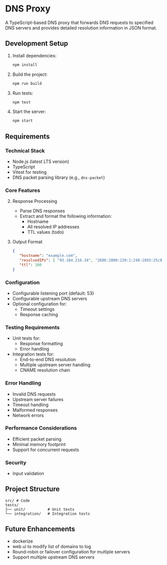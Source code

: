 # DNS Proxy

A TypeScript-based DNS proxy that forwards DNS requests to specified DNS servers and provides detailed resolution information in JSON format.

## Development Setup

1. Install dependencies:
   ```bash
   npm install
   ```

2. Build the project:
   ```bash
   npm run build
   ```

3. Run tests:
   ```bash
   npm test
   ```

4. Start the server:
   ```bash
   npm start
   ```

## Requirements

### Technical Stack
- Node.js (latest LTS version)
- TypeScript
- Vitest for testing
- DNS packet parsing library (e.g., `dns-packet`)

### Core Features

2. Response Processing
   - Parse DNS responses
   - Extract and format the following information:
     - Hostname
     - All resolved IP addresses
     - TTL values (todo)

3. Output Format
   ```json
   {
      "hostname": "example.com",
      "resolvedIPs": [ "93.184.216.34", "2606:2800:220:1:248:1893:25c8:1946"],
      "ttl": 300
   }
   ```

### Configuration
- Configurable listening port (default: 53)
- Configurable upstream DNS servers
- Optional configuration for:
  - Timeout settings
  - Response caching

### Testing Requirements
- Unit tests for:
  - Response formatting
  - Error handling
- Integration tests for:
  - End-to-end DNS resolution
  - Multiple upstream server handling
  - CNAME resolution chain

### Error Handling
- Invalid DNS requests
- Upstream server failures
- Timeout handling
- Malformed responses
- Network errors

### Performance Considerations
- Efficient packet parsing
- Minimal memory footprint
- Support for concurrent requests

### Security
- Input validation

## Project Structure
```
src/ # Code
tests/
├── unit/          # Unit tests
└── integration/   # Integration tests
```

## Future Enhancements
- dockerize
- web ui to modify list of domains to log
- Round-robin or failover configuration for multiple servers
- Support multiple upstream DNS servers
